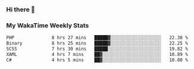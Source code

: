 ### Hi there 👋

<!--
**royschrauwen/royschrauwen** is a ✨ _special_ ✨ repository because its `README.md` (this file) appears on your GitHub profile.

Here are some ideas to get you started:

- 🔭 I’m currently working on ...
- 🌱 I’m currently learning ...
- 👯 I’m looking to collaborate on ...
- 🤔 I’m looking for help with ...
- 💬 Ask me about ...
- 📫 How to reach me: ...
- 😄 Pronouns: ...
- ⚡ Fun fact: ...
-->


### My WakaTime Weekly Stats
<!--START_SECTION:waka-->

```txt
PHP              8 hrs 27 mins   █████▓░░░░░░░░░░░░░░░░░░░   22.30 %
Binary           8 hrs 25 mins   █████▓░░░░░░░░░░░░░░░░░░░   22.25 %
SCSS             7 hrs 30 mins   █████░░░░░░░░░░░░░░░░░░░░   19.82 %
XAML             4 hrs 7 mins    ██▓░░░░░░░░░░░░░░░░░░░░░░   10.89 %
C#               4 hrs 5 mins    ██▓░░░░░░░░░░░░░░░░░░░░░░   10.80 %
```

<!--END_SECTION:waka-->
